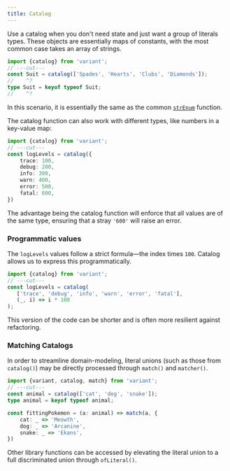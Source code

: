 ```yaml
---
title: Catalog
---
```


Use a catalog when you don't need state and just want a group of literals types. These objects are essentially maps of constants, with the most common case takes an array of strings. 

```ts twoslash
import {catalog} from 'variant';
// ---cut---
const Suit = catalog(['Spades', 'Hearts', 'Clubs', 'Diamonds']);
//    ^?
type Suit = keyof typeof Suit;
//    ^?
```

In this scenario, it is essentially the same as the common [`strEnum`](https://github.com/basarat/typescript-book/blob/master/docs/types/literal-types.md) function.


The catalog function can also work with different types, like numbers in a key-value map:

```ts twoslash
import {catalog} from 'variant';
// ---cut---
const logLevels = catalog({
    trace: 100,
    debug: 200,
    info: 300,
    warn: 400,
    error: 500,
    fatal: 600,
})
```

The advantage being the catalog function will enforce that all values are of the same type, ensuring that a stray `'600'` will raise an error.

### Programmatic values

The `logLevels` values follow a strict formula—the index times `100`. Catalog allows us to express this programmatically.

```ts twoslash
import {catalog} from 'variant';
// ---cut---
const logLevels = catalog(
   ['trace', 'debug', 'info', 'warn', 'error', 'fatal'],
   (_, i) => i * 100
);
```
This version of the code can be shorter and is often more resilient against refactoring.


### Matching Catalogs

In order to streamline domain-modeling, literal unions (such as those from `catalog()`) may be directly processed through `match()` and `matcher()`.

```ts twoslash
import {variant, catalog, match} from 'variant';
// ---cut---
const animal = catalog(['cat', 'dog', 'snake']);
type animal = keyof typeof animal;

const fittingPokemon = (a: animal) => match(a, { 
    cat: _ => 'Meowth',
    dog: _ => 'Arcanine',
    snake: _ => 'Ekans',
})
```

Other library functions can be accessed by elevating the literal union to a full discriminated union through `ofLiteral()`. 